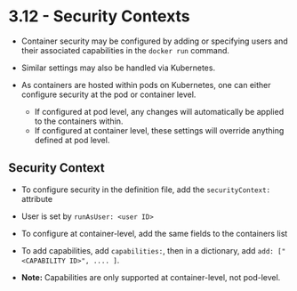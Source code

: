 # 3.12 - Security Contexts

- Container security may be configured by adding or specifying users and their associated capabilities in the `docker run` command.
- Similar settings may also be handled via Kubernetes.

- As containers are hosted within pods on Kubernetes, one can either configure security at the pod or container level.
  - If configured at pod level, any changes will automatically be applied to the containers within.
  - If configured at container level, these settings will override anything defined at pod level.

## Security Context

- To configure security in the definition file, add the `securityContext:` attribute
- User is set by `runAsUser: <user ID>`
- To configure at container-level, add the same fields to the containers list
- To add capabilities, add `capabilities:`, then in a dictionary, add `add: ["<CAPABILITY ID>", .... ]`.

- **Note:** Capabilities are only supported at container-level, not pod-level.
